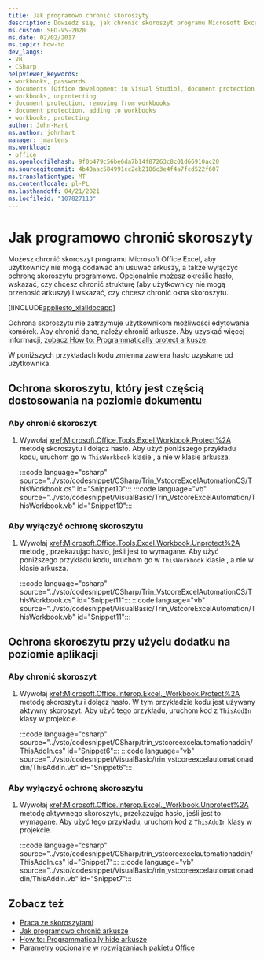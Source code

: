 ```yaml
---
title: Jak programowo chronić skoroszyty
description: Dowiedz się, jak chronić skoroszyt programu Microsoft Excel, aby użytkownicy nie mogą dodawać ani usuwać arkuszy, a także wyłączyć ochronę skoroszytu programowo.
ms.custom: SEO-VS-2020
ms.date: 02/02/2017
ms.topic: how-to
dev_langs:
- VB
- CSharp
helpviewer_keywords:
- workbooks, passwords
- documents [Office development in Visual Studio], document protection
- workbooks, unprotecting
- document protection, removing from workbooks
- document protection, adding to workbooks
- workbooks, protecting
author: John-Hart
ms.author: johnhart
manager: jmartens
ms.workload:
- office
ms.openlocfilehash: 9f0b479c56be6da7b14f87263c8c01d66910ac20
ms.sourcegitcommit: 4b40aac584991cc2eb2186c3e4f4a7fcd522f607
ms.translationtype: MT
ms.contentlocale: pl-PL
ms.lasthandoff: 04/21/2021
ms.locfileid: "107827113"
---
```

# <a name="how-to-programmatically-protect-workbooks"></a>Jak programowo chronić skoroszyty
  Możesz chronić skoroszyt programu Microsoft Office Excel, aby użytkownicy nie mogą dodawać ani usuwać arkuszy, a także wyłączyć ochronę skoroszytu programowo. Opcjonalnie możesz określić hasło, wskazać, czy chcesz chronić strukturę (aby użytkownicy nie mogą przenosić arkuszy) i wskazać, czy chcesz chronić okna skoroszytu.

 [!INCLUDE[appliesto_xlalldocapp](../vsto/includes/appliesto-xlalldocapp-md.md)]

 Ochrona skoroszytu nie zatrzymuje użytkownikom możliwości edytowania komórek. Aby chronić dane, należy chronić arkusze. Aby uzyskać więcej informacji, [zobacz How to: Programmatically protect arkusze](../vsto/how-to-programmatically-protect-worksheets.md).

 W poniższych przykładach kodu zmienna zawiera hasło uzyskane od użytkownika.

## <a name="protect-a-workbook-that-is-part-of-a-document-level-customization"></a>Ochrona skoroszytu, który jest częścią dostosowania na poziomie dokumentu

### <a name="to-protect-a-workbook"></a>Aby chronić skoroszyt

1. Wywołaj <xref:Microsoft.Office.Tools.Excel.Workbook.Protect%2A> metodę skoroszytu i dołącz hasło. Aby użyć poniższego przykładu kodu, uruchom go w `ThisWorkbook` klasie , a nie w klasie arkusza.

     :::code language="csharp" source="../vsto/codesnippet/CSharp/Trin_VstcoreExcelAutomationCS/ThisWorkbook.cs" id="Snippet10":::
     :::code language="vb" source="../vsto/codesnippet/VisualBasic/Trin_VstcoreExcelAutomation/ThisWorkbook.vb" id="Snippet10":::

### <a name="to-unprotect-a-workbook"></a>Aby wyłączyć ochronę skoroszytu

1. Wywołaj <xref:Microsoft.Office.Tools.Excel.Workbook.Unprotect%2A> metodę , przekazując hasło, jeśli jest to wymagane. Aby użyć poniższego przykładu kodu, uruchom go w `ThisWorkbook` klasie , a nie w klasie arkusza.

     :::code language="csharp" source="../vsto/codesnippet/CSharp/Trin_VstcoreExcelAutomationCS/ThisWorkbook.cs" id="Snippet11":::
     :::code language="vb" source="../vsto/codesnippet/VisualBasic/Trin_VstcoreExcelAutomation/ThisWorkbook.vb" id="Snippet11":::

## <a name="protect-a-workbook-by-using-an-application-level-add-in"></a>Ochrona skoroszytu przy użyciu dodatku na poziomie aplikacji

### <a name="to-protect-a-workbook"></a>Aby chronić skoroszyt

1. Wywołaj <xref:Microsoft.Office.Interop.Excel._Workbook.Protect%2A> metodę skoroszytu i dołącz hasło. W tym przykładzie kodu jest używany aktywny skoroszyt. Aby użyć tego przykładu, uruchom kod z `ThisAddIn` klasy w projekcie.

     :::code language="csharp" source="../vsto/codesnippet/CSharp/trin_vstcoreexcelautomationaddin/ThisAddIn.cs" id="Snippet6":::
     :::code language="vb" source="../vsto/codesnippet/VisualBasic/trin_vstcoreexcelautomationaddin/ThisAddIn.vb" id="Snippet6":::

### <a name="to-unprotect-a-workbook"></a>Aby wyłączyć ochronę skoroszytu

1. Wywołaj <xref:Microsoft.Office.Interop.Excel._Workbook.Unprotect%2A> metodę aktywnego skoroszytu, przekazując hasło, jeśli jest to wymagane. Aby użyć tego przykładu, uruchom kod z `ThisAddIn` klasy w projekcie.

     :::code language="csharp" source="../vsto/codesnippet/CSharp/trin_vstcoreexcelautomationaddin/ThisAddIn.cs" id="Snippet7":::
     :::code language="vb" source="../vsto/codesnippet/VisualBasic/trin_vstcoreexcelautomationaddin/ThisAddIn.vb" id="Snippet7":::

## <a name="see-also"></a>Zobacz też
- [Praca ze skoroszytami](../vsto/working-with-workbooks.md)
- [Jak programowo chronić arkusze](../vsto/how-to-programmatically-protect-worksheets.md)
- [How to: Programmatically hide arkusze](../vsto/how-to-programmatically-hide-worksheets.md)
- [Parametry opcjonalne w rozwiązaniach pakietu Office](../vsto/optional-parameters-in-office-solutions.md)
